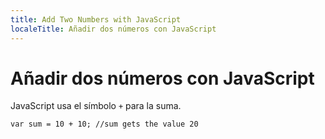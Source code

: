 ```yaml
---
title: Add Two Numbers with JavaScript
localeTitle: Añadir dos números con JavaScript
---
```

# Añadir dos números con JavaScript

JavaScript usa el símbolo `+` para la suma.
```
var sum = 10 + 10; //sum gets the value 20 

```
